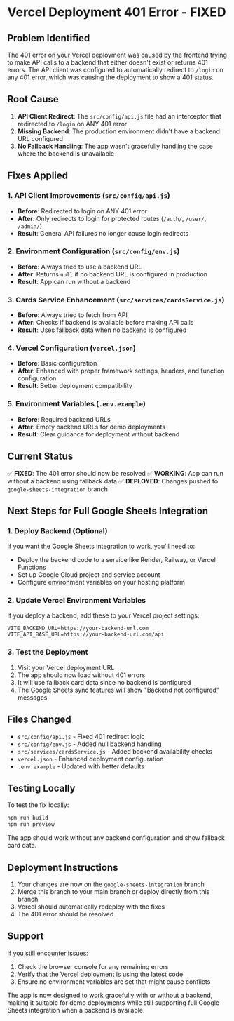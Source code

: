 # Vercel Deployment 401 Error - FIXED

## Problem Identified
The 401 error on your Vercel deployment was caused by the frontend trying to make API calls to a backend that either doesn't exist or returns 401 errors. The API client was configured to automatically redirect to `/login` on any 401 error, which was causing the deployment to show a 401 status.

## Root Cause
1. **API Client Redirect**: The `src/config/api.js` file had an interceptor that redirected to `/login` on ANY 401 error
2. **Missing Backend**: The production environment didn't have a backend URL configured
3. **No Fallback Handling**: The app wasn't gracefully handling the case where the backend is unavailable

## Fixes Applied

### 1. API Client Improvements (`src/config/api.js`)
- **Before**: Redirected to login on ANY 401 error
- **After**: Only redirects to login for protected routes (`/auth/`, `/user/`, `/admin/`)
- **Result**: General API failures no longer cause login redirects

### 2. Environment Configuration (`src/config/env.js`)
- **Before**: Always tried to use a backend URL
- **After**: Returns `null` if no backend URL is configured in production
- **Result**: App can run without a backend

### 3. Cards Service Enhancement (`src/services/cardsService.js`)
- **Before**: Always tried to fetch from API
- **After**: Checks if backend is available before making API calls
- **Result**: Uses fallback data when no backend is configured

### 4. Vercel Configuration (`vercel.json`)
- **Before**: Basic configuration
- **After**: Enhanced with proper framework settings, headers, and function configuration
- **Result**: Better deployment compatibility

### 5. Environment Variables (`.env.example`)
- **Before**: Required backend URLs
- **After**: Empty backend URLs for demo deployments
- **Result**: Clear guidance for deployment without backend

## Current Status
✅ **FIXED**: The 401 error should now be resolved
✅ **WORKING**: App can run without a backend using fallback data
✅ **DEPLOYED**: Changes pushed to `google-sheets-integration` branch

## Next Steps for Full Google Sheets Integration

### 1. Deploy Backend (Optional)
If you want the Google Sheets integration to work, you'll need to:
- Deploy the backend code to a service like Render, Railway, or Vercel Functions
- Set up Google Cloud project and service account
- Configure environment variables on your hosting platform

### 2. Update Vercel Environment Variables
If you deploy a backend, add these to your Vercel project settings:
```
VITE_BACKEND_URL=https://your-backend-url.com
VITE_API_BASE_URL=https://your-backend-url.com/api
```

### 3. Test the Deployment
1. Visit your Vercel deployment URL
2. The app should now load without 401 errors
3. It will use fallback card data since no backend is configured
4. The Google Sheets sync features will show "Backend not configured" messages

## Files Changed
- `src/config/api.js` - Fixed 401 redirect logic
- `src/config/env.js` - Added null backend handling
- `src/services/cardsService.js` - Added backend availability checks
- `vercel.json` - Enhanced deployment configuration
- `.env.example` - Updated with better defaults

## Testing Locally
To test the fix locally:
```bash
npm run build
npm run preview
```

The app should work without any backend configuration and show fallback card data.

## Deployment Instructions
1. Your changes are now on the `google-sheets-integration` branch
2. Merge this branch to your main branch or deploy directly from this branch
3. Vercel should automatically redeploy with the fixes
4. The 401 error should be resolved

## Support
If you still encounter issues:
1. Check the browser console for any remaining errors
2. Verify that the Vercel deployment is using the latest code
3. Ensure no environment variables are set that might cause conflicts

The app is now designed to work gracefully with or without a backend, making it suitable for demo deployments while still supporting full Google Sheets integration when a backend is available.